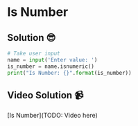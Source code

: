 # Is Number

## Solution 😎

```python
# Take user input
name = input('Enter value: ')
is_number = name.isnumeric()
print("Is Number: {}".format(is_number))
```

## Video Solution 📹

[Is Number](TODO: Video here)
